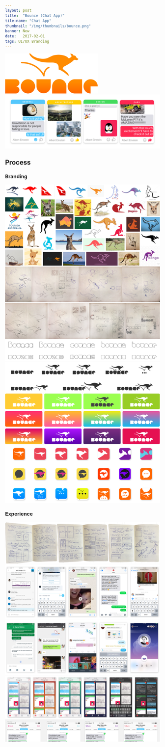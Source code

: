 ```yaml
---
layout: post
title:  "Bounce (Chat App)"
tile-name: "Chat App"
thumbnail: "/img/thumbnails/bounce.png"
banner: New
date:   2017-02-01
tags: UI/UX Branding
---
```


<div class="image-container"><img src="../img/bounce/logo.svg" alt="Final Logo" class="image-center" style="width:60%"/></div>

<!--Explain how this project came to be-->
<div class="image-container"><img src="../img/bounce/conversationCollections.png" alt="Conversation Collections"/></div>


## Process

### Branding

<div class="image-container"><img src="../img/bounce/brandInspiration.png" alt="Branding Inspiration"/></div>
<div class="image-container"><img src="../img/bounce/traceSketch1.png" alt="Trace Sketches"/></div>
<div class="image-container"><img src="../img/bounce/traceSketch2.png" alt="Trace Sketches"/></div>
<div class="image-container"><img src="../img/bounce/bounceLogoIterations.svg" alt="Bounce Logo Iterations"/></div>
<div class="image-container"><img src="../img/bounce/logoIterations.svg" alt="Logo Iterations"/></div>
<div class="image-container"><img src="../img/bounce/colorIterations.svg" alt="Color Iterations"/></div>
<div class="image-container"><img src="../img/bounce/iconIterations.svg" alt="Icons Iterations"/></div>


### Experience

<div class="image-container"><img src="../img/bounce/uiSketches.png" alt="UI Sketches"/></div>
<div class="image-container"><img src="../img/bounce/chatInspiration.png" alt="Chat Inspiration"/></div>
<div class="image-container"><img src="../img/bounce/chatInspiration2.png" alt="Chat Inspiration"/></div>
<div class="image-container"><img src="../img/bounce/colorIterations.png" alt="Color Iterations"/></div>
<div class="image-container"><img src="../img/bounce/collectionColors.png" alt="Collection Colors"/></div>

